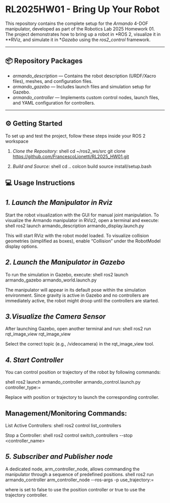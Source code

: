 # RL2025HW01 - Bring Up Your Robot

This repository contains the complete setup for the *Armando* 4-DOF manipulator, developed as part of the Robotics Lab 2025 Homework 01.  
The project demonstrates how to bring up a robot in *ROS 2, visualize it in **RViz, and simulate it in **Gazebo* using the *ros2_control* framework.

---

## 📦 Repository Packages

- *armando_description* — Contains the robot description (URDF/Xacro files), meshes, and configuration files.  
- *armando_gazebo* — Includes launch files and simulation setup for Gazebo.  
- *armando_controller* — Implements custom control nodes, launch files, and YAML configuration for controllers.

---

## ⚙️ Getting Started

To set up and test the project, follow these steps inside your ROS 2 workspace

1.  *Clone the Repository:*
shell
cd ~/ros2_ws/src
git clone https://github.com/FrancescoLionetti/RL2025_HW01.git

2.  *Build and Source:*
shell
cd ..
colcon build
source install/setup.bash


## 💻 Usage Instructions
 ## *1. Launch the Manipulator in Rviz*

Start the robot visualization with the GUI for manual joint manipulation. To visualize the Armando manipulator in RViz2, open a terminal and execute:
shell
ros2 launch armando_description armando_display.launch.py 

This will start RViz with the robot model loaded.
To visualize collision geometries (simplified as boxes), enable “Collision” under the RobotModel display options.

 ## *2. Launch the Manipulator in Gazebo*
To run the simulation in Gazebo, execute:
shell
ros2 launch armando_gazebo armando_world.launch.py

The manipulator will appear in its default pose within the simulation environment.
Since gravity is active in Gazebo and no controllers are immediately active, the robot might droop until the controllers are started.

## *3.Visualize the Camera Sensor*
After launching Gazebo, open another terminal and run:
shell
ros2 run rqt_image_view rqt_image_view

Select the correct topic (e.g., /videocamera) in the rqt_image_view tool.

## *4. Start Controller*
You can control position or trajectory of the robot by following commands:

shell
ros2 launch armando_controller armando_control.launch.py controller_type:=<type>

Replace <type> with position or trajectory to launch the corresponding controller.

## Management/Monitoring Commands:
List Active Controllers:
 shell
    ros2 control list_controllers
 

Stop a Controller:
shell
    ros2 control switch_controllers --stop <controller_name>


## *5. Subscriber and Publisher node*
A dedicated node, arm_controller_node, allows commanding the manipulator through a sequence of predefined positions.
shell
ros2 run armando_controller arm_controller_node --ros-args -p use_trajectory:=<value>

where <value> is set to false to use the position controller or true to use the trajectory controller.
